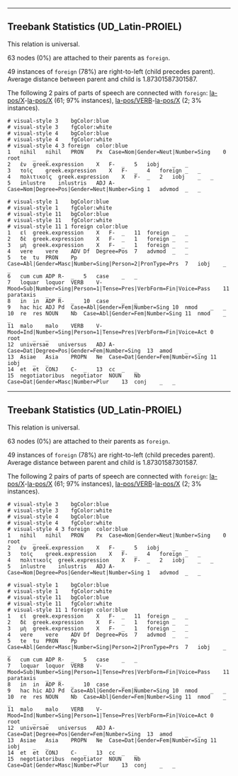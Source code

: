 

--------------------------------------------------------------------------------

## Treebank Statistics (UD_Latin-PROIEL)

This relation is universal.

63 nodes (0%) are attached to their parents as `foreign`.

49 instances of `foreign` (78%) are right-to-left (child precedes parent).
Average distance between parent and child is 1.87301587301587.

The following 2 pairs of parts of speech are connected with `foreign`: [la-pos/X]()-[la-pos/X]() (61; 97% instances), [la-pos/VERB]()-[la-pos/X]() (2; 3% instances).


~~~ conllu
# visual-style 3	bgColor:blue
# visual-style 3	fgColor:white
# visual-style 4	bgColor:blue
# visual-style 4	fgColor:white
# visual-style 4 3 foreign	color:blue
1	nihil	nihil	PRON	Px	Case=Nom|Gender=Neut|Number=Sing	0	root	_	_
2	ἐν	greek.expression	X	F-	_	5	iobj	_	_
3	τοῖς	greek.expression	X	F-	_	4	foreign	_	_
4	πολιτικοῖς	greek.expression	X	F-	_	2	iobj	_	_
5	inlustre	inlustris	ADJ	A-	Case=Nom|Degree=Pos|Gender=Neut|Number=Sing	1	advmod	_	_

~~~


~~~ conllu
# visual-style 1	bgColor:blue
# visual-style 1	fgColor:white
# visual-style 11	bgColor:blue
# visual-style 11	fgColor:white
# visual-style 11 1 foreign	color:blue
1	εἰ	greek.expression	X	F-	_	11	foreign	_	_
2	δὲ	greek.expression	X	F-	_	1	foreign	_	_
3	μὴ	greek.expression	X	F-	_	1	foreign	_	_
4	vere	vere	ADV	Df	Degree=Pos	7	advmod	_	_
5	te	tu	PRON	Pp	Case=Abl|Gender=Masc|Number=Sing|Person=2|PronType=Prs	7	iobj	_	_
6	cum	cum	ADP	R-	_	5	case	_	_
7	loquar	loquor	VERB	V-	Mood=Sub|Number=Sing|Person=1|Tense=Pres|VerbForm=Fin|Voice=Pass	11	parataxis	_	_
8	in	in	ADP	R-	_	10	case	_	_
9	hac	hic	ADJ	Pd	Case=Abl|Gender=Fem|Number=Sing	10	nmod	_	_
10	re	res	NOUN	Nb	Case=Abl|Gender=Fem|Number=Sing	11	nmod	_	_
11	malo	malo	VERB	V-	Mood=Ind|Number=Sing|Person=1|Tense=Pres|VerbForm=Fin|Voice=Act	0	root	_	_
12	universae	universus	ADJ	A-	Case=Dat|Degree=Pos|Gender=Fem|Number=Sing	13	amod	_	_
13	Asiae	Asia	PROPN	Ne	Case=Dat|Gender=Fem|Number=Sing	11	iobj	_	_
14	et	et	CONJ	C-	_	13	cc	_	_
15	negotiatoribus	negotiator	NOUN	Nb	Case=Dat|Gender=Masc|Number=Plur	13	conj	_	_

~~~




--------------------------------------------------------------------------------

## Treebank Statistics (UD_Latin-PROIEL)

This relation is universal.

63 nodes (0%) are attached to their parents as `foreign`.

49 instances of `foreign` (78%) are right-to-left (child precedes parent).
Average distance between parent and child is 1.87301587301587.

The following 2 pairs of parts of speech are connected with `foreign`: [la-pos/X]()-[la-pos/X]() (61; 97% instances), [la-pos/VERB]()-[la-pos/X]() (2; 3% instances).


~~~ conllu
# visual-style 3	bgColor:blue
# visual-style 3	fgColor:white
# visual-style 4	bgColor:blue
# visual-style 4	fgColor:white
# visual-style 4 3 foreign	color:blue
1	nihil	nihil	PRON	Px	Case=Nom|Gender=Neut|Number=Sing	0	root	_	_
2	ἐν	greek.expression	X	F-	_	5	iobj	_	_
3	τοῖς	greek.expression	X	F-	_	4	foreign	_	_
4	πολιτικοῖς	greek.expression	X	F-	_	2	iobj	_	_
5	inlustre	inlustris	ADJ	A-	Case=Nom|Degree=Pos|Gender=Neut|Number=Sing	1	advmod	_	_

~~~


~~~ conllu
# visual-style 1	bgColor:blue
# visual-style 1	fgColor:white
# visual-style 11	bgColor:blue
# visual-style 11	fgColor:white
# visual-style 11 1 foreign	color:blue
1	εἰ	greek.expression	X	F-	_	11	foreign	_	_
2	δὲ	greek.expression	X	F-	_	1	foreign	_	_
3	μὴ	greek.expression	X	F-	_	1	foreign	_	_
4	vere	vere	ADV	Df	Degree=Pos	7	advmod	_	_
5	te	tu	PRON	Pp	Case=Abl|Gender=Masc|Number=Sing|Person=2|PronType=Prs	7	iobj	_	_
6	cum	cum	ADP	R-	_	5	case	_	_
7	loquar	loquor	VERB	V-	Mood=Sub|Number=Sing|Person=1|Tense=Pres|VerbForm=Fin|Voice=Pass	11	parataxis	_	_
8	in	in	ADP	R-	_	10	case	_	_
9	hac	hic	ADJ	Pd	Case=Abl|Gender=Fem|Number=Sing	10	nmod	_	_
10	re	res	NOUN	Nb	Case=Abl|Gender=Fem|Number=Sing	11	nmod	_	_
11	malo	malo	VERB	V-	Mood=Ind|Number=Sing|Person=1|Tense=Pres|VerbForm=Fin|Voice=Act	0	root	_	_
12	universae	universus	ADJ	A-	Case=Dat|Degree=Pos|Gender=Fem|Number=Sing	13	amod	_	_
13	Asiae	Asia	PROPN	Ne	Case=Dat|Gender=Fem|Number=Sing	11	iobj	_	_
14	et	et	CONJ	C-	_	13	cc	_	_
15	negotiatoribus	negotiator	NOUN	Nb	Case=Dat|Gender=Masc|Number=Plur	13	conj	_	_

~~~


